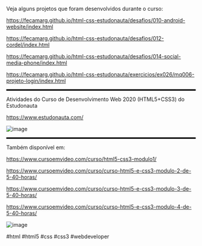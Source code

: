 Veja alguns projetos que foram desenvolvidos durante o curso:

https://fecamarg.github.io/html-css-estudonauta/desafios/010-android-website/index.html

https://fecamarg.github.io/html-css-estudonauta/desafios/012-cordel/index.html

https://fecamarg.github.io/html-css-estudonauta/desafios/014-social-media-phone/index.html

https://fecamarg.github.io/html-css-estudonauta/exercicios/ex026/mq006-projeto-login/index.html
<br>
<hr style="border-top: 3px solid black;">
Atividades do Curso de Desenvolvimento Web 2020 (HTML5+CSS3) do Estudonauta

https://www.estudonauta.com/

![image](https://user-images.githubusercontent.com/126820611/232139948-f7f91e1c-6b7a-4601-aa4a-def74a618ee4.png)
<br>
<hr style="border-top: 3px solid black;">
Também disponível em: 

https://www.cursoemvideo.com/curso/html5-css3-modulo1/

https://www.cursoemvideo.com/curso/curso-html5-e-css3-modulo-2-de-5-40-horas/

https://www.cursoemvideo.com/curso/curso-html5-e-css3-modulo-3-de-5-40-horas/

https://www.cursoemvideo.com/curso/curso-html5-e-css3-modulo-4-de-5-40-horas/

![image](https://user-images.githubusercontent.com/126820611/232139485-fd5b4c73-1bf7-4c8d-930e-b98426f36156.png)

#html #html5 #css #css3 #webdeveloper
